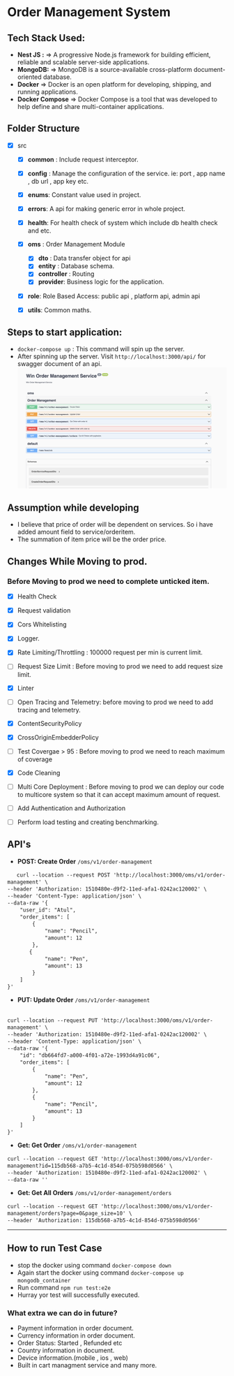 # Order Management System

## Tech Stack Used:

- **Nest JS :** => A progressive Node.js framework for building efficient, reliable and scalable server-side applications.
- **MongoDB:** => MongoDB is a source-available cross-platform document-oriented database.
- **Docker**  => Docker is an open platform for developing, shipping, and running applications.
- **Docker Compose** => Docker Compose is a tool that was developed to help define and share multi-container applications.

## Folder Structure

- [X] src
    - [X] **common** : Include request interceptor.
    - [X] **config** : Manage the configuration of the service. ie: port , app name , db url , app key etc.
    - [X] **enums**: Constant value used in project.
    - [X] **errors**: A api for making generic error in whole project.
    - [X] **health**: For health check of system which include db health check and etc.
    - [X] **oms** : Order Management Module
        - [X] **dto** : Data transfer object for api
        - [X] **entity** : Database schema.
        - [X] **controller** : Routing
        - [X] **provider**: Business logic for the application.
    - [X] **role**: Role Based Access: public api , platform api, admin api
    - [X] **utils**: Common maths.
  

## Steps to start application:
 - `docker-compose up` : This command will spin up the server.
 - After spinning up the server. Visit `http://localhost:3000/api/` for swagger document of an api.
![alt text](images/win.png)

## Assumption while developing
- I believe that price of order will be dependent on services. So i have added amount field to service/orderitem.
- The summation of item price will be the order price.


## Changes While Moving to prod.

### Before Moving to prod we need to complete unticked item. 

- [X] Health Check 
- [X] Request validation
- [X] Cors Whitelisting
- [X] Logger.
- [X] Rate Limiting/Throttling : 100000 request per min is current limit.
- [ ] Request Size Limit : Before moving to prod we need to add request size limit.
- [X] Linter
- [ ] Open Tracing and Telemetry: before moving to prod we need to add tracing and telemetry.
- [X] ContentSecurityPolicy
- [X] CrossOriginEmbedderPolicy
- [ ] Test Covergae > 95 : Before moving to prod we need to reach maximum of coverage
- [X] Code Cleaning
- [ ] Multi Core Deployment :  Before moving to prod we can deploy our code to multicore system so that it can accept maximum amount of request.
- [ ] Add Authentication and Authorization
- [ ] Perform load testing and creating benchmarking.





## API's

- **POST: Create Order** `/oms/v1/order-management`

```curl
   curl --location --request POST 'http://localhost:3000/oms/v1/order-management' \
--header 'Authorization: 1510480e-d9f2-11ed-afa1-0242ac120002' \
--header 'Content-Type: application/json' \
--data-raw '{
    "user_id": "Atul",
    "order_items": [
        {
            "name": "Pencil",
            "amount": 12
        },
       {
            "name": "Pen",
            "amount": 13
        }
    ]
}'

```

- **PUT: Update Order** `/oms/v1/order-management`

```curl

curl --location --request PUT 'http://localhost:3000/oms/v1/order-management' \
--header 'Authorization: 1510480e-d9f2-11ed-afa1-0242ac120002' \
--header 'Content-Type: application/json' \
--data-raw '{
    "id": "db664fd7-a000-4f01-a72e-1993d4a91c06",
    "order_items": [
        {
            "name": "Pen",
            "amount": 12
        },
        {
            "name": "Pencil",
            "amount": 13
        }
    ]
}'

```


- **Get: Get Order** `/oms/v1/order-management`

```curl
curl --location --request GET 'http://localhost:3000/oms/v1/order-management?id=115db568-a7b5-4c1d-854d-075b598d0566' \
--header 'Authorization: 1510480e-d9f2-11ed-afa1-0242ac120002' \
--data-raw ''

```

- **Get: Get All Orders** `/oms/v1/order-management/orders`

```curl
curl --location --request GET 'http://localhost:3000/oms/v1/order-management/orders?page=0&page_size=10' \
--header 'Authorization: 115db568-a7b5-4c1d-854d-075b598d0566'
```




***


## How to run Test Case
 
- stop the docker using command `docker-compose down`
- Again start the docker using command `docker-compose up mongodb_container`
- Run command `npm run test:e2e` 
- Hurray yor test will successfully executed.

###  What extra we can do in future?

- Payment information in order document.
- Currency information in order document.
- Order Status: Started , Refunded etc
- Country information in document.
- Device information.(mobile , ios , web)
- Built in cart managment service and many more.



